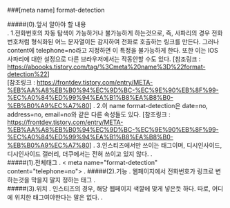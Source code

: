 ###[meta name] format-detection

#####(0).앞서 알아야 할 내용  
.
    1.전화번호의 자동 탐색이 가능하거나 불가능하게 하는것으로, 즉, 사파리의 경우 전화번호처럼 형식화된 어느 문자열이든
        감지하여 전화로 호출하는 링크를 만든다. 그러나 content에 telephone=no라고 지정하면 이 특정을 불가능하게 한다. 또한 이는 IOS
        사파리에 대한 설정으로 다른 브라우저에서는 작동안할 수도 있다.
        [참조링크 : <https://aboooks.tistory.com/tag/%3Cmeta%20name%3D%22format-detection%22>]    
        [참조링크 : <https://frontdev.tistory.com/entry/META-%EB%AA%A8%EB%B0%94%EC%9D%BC-%EC%9E%90%EB%8F%99-%EC%A0%84%ED%99%94%EA%B1%B8%EA%B8%B0-%EB%B0%A9%EC%A7%80>]
.
    2.이 name format-detection은 date=no, address=no, email=no와 같은 다른 속성들도 있다.
        [참조링크 : <https://frontdev.tistory.com/entry/META-%EB%AA%A8%EB%B0%94%EC%9D%BC-%EC%9E%90%EB%8F%99-%EC%A0%84%ED%99%94%EA%B1%B8%EA%B8%B0-%EB%B0%A9%EC%A7%80>]
.
    3.인스티즈에서만 쓰이는 태그이며, 디시인사이드, 디시인사이드 갤러리, 더쿠에서는 전혀 쓰이고 있지 않다.
.            
#####(1).전체태그
.
    < meta name="format-detection" content="telephone=no">
.
#####(2).기능
.
    웹페이지에서 전화번호가 링크로 변하는것을 막을지 말지 정하는 태그
.    
#####(3).위치
.
    인스티즈의 경우, 해당 웹페이지 색깔에 맞게 넣은듯 하다.
    따로, 어디에 위치한 태그여야한다는 말은 없다.
.